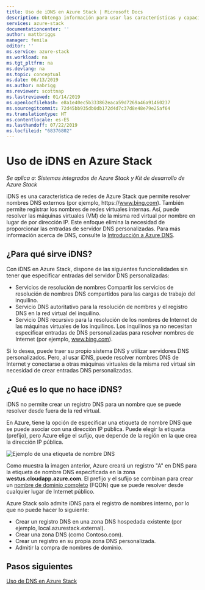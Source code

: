 ```yaml
---
title: Uso de iDNS en Azure Stack | Microsoft Docs
description: Obtenga información para usar las características y capacidades de iDNS en Azure Stack.
services: azure-stack
documentationcenter: ''
author: mattbriggs
manager: femila
editor: ''
ms.service: azure-stack
ms.workload: na
ms.tgt_pltfrm: na
ms.devlang: na
ms.topic: conceptual
ms.date: 06/13/2019
ms.author: mabrigg
ms.reviewer: scottnap
ms.lastreviewed: 01/14/2019
ms.openlocfilehash: e8a1e40ec5b333862eaca59d7269a46a91460237
ms.sourcegitcommit: 72d45bb935db0db172d4d7c37d8e48e79e25af64
ms.translationtype: HT
ms.contentlocale: es-ES
ms.lasthandoff: 07/22/2019
ms.locfileid: "68376802"
---
```

# <a name="use-idns-in-azure-stack"></a>Uso de iDNS en Azure Stack 

*Se aplica a: Sistemas integrados de Azure Stack y Kit de desarrollo de Azure Stack*

iDNS es una característica de redes de Azure Stack que permite resolver nombres DNS externos (por ejemplo, https:\//www.bing.com). También permite registrar los nombres de redes virtuales internas. Así, puede resolver las máquinas virtuales (VM) de la misma red virtual por nombre en lugar de por dirección IP. Este enfoque elimina la necesidad de proporcionar las entradas de servidor DNS personalizadas. Para más información acerca de DNS, consulte la [Introducción a Azure DNS](https://docs.microsoft.com/azure/dns/dns-overview).

## <a name="what-does-idns-do"></a>¿Para qué sirve iDNS?

Con iDNS en Azure Stack, dispone de las siguientes funcionalidades sin tener que especificar entradas del servidor DNS personalizadas:

- Servicios de resolución de nombres Compartir los servicios de resolución de nombres DNS compartidos para las cargas de trabajo del inquilino.
- Servicio DNS autoritativo para la resolución de nombres y el registro DNS en la red virtual del inquilino.
- Servicio DNS recursivo para la resolución de los nombres de Internet de las máquinas virtuales de los inquilinos. Los inquilinos ya no necesitan especificar entradas de DNS personalizadas para resolver nombres de Internet (por ejemplo, www.bing.com).

Si lo desea, puede traer su propio sistema DNS y utilizar servidores DNS personalizados. Pero, al usar iDNS, puede resolver nombres DNS de Internet y conectarse a otras máquinas virtuales de la misma red virtual sin necesidad de crear entradas DNS personalizadas.

## <a name="what-doesnt-idns-do"></a>¿Qué es lo que no hace iDNS?

iDNS no permite crear un registro DNS para un nombre que se puede resolver desde fuera de la red virtual.

En Azure, tiene la opción de especificar una etiqueta de nombre DNS que se puede asociar con una dirección IP pública. Puede elegir la etiqueta (prefijo), pero Azure elige el sufijo, que depende de la región en la que crea la dirección IP pública.

![Ejemplo de una etiqueta de nombre DNS](media/azure-stack-understanding-dns-in-tp2/image3.png)

Como muestra la imagen anterior, Azure creará un registro "A" en DNS para la etiqueta de nombre DNS especificada en la zona **westus.cloudapp.azure.com**. El prefijo y el sufijo se combinan para crear un [nombre de dominio completo](https://en.wikipedia.org/wiki/Fully_qualified_domain_name) (FQDN) que se puede resolver desde cualquier lugar de Internet público.

Azure Stack solo admite iDNS para el registro de nombres interno, por lo que no puede hacer lo siguiente:

- Crear un registro DNS en una zona DNS hospedada existente (por ejemplo, local.azurestack.external).
- Crear una zona DNS (como Contoso.com).
- Crear un registro en su propia zona DNS personalizada.
- Admitir la compra de nombres de dominio.

## <a name="next-steps"></a>Pasos siguientes

[Uso de DNS en Azure Stack](azure-stack-dns.md)
